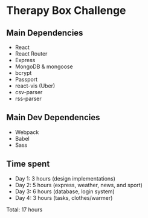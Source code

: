 # Therapy Box Challenge
## Main Dependencies
- React
- React Router
- Express
- MongoDB & mongoose
- bcrypt
- Passport
- react-vis (Uber)
- csv-parser
- rss-parser

## Main Dev Dependencies
- Webpack
- Babel
- Sass

## Time spent
- Day 1: 3 hours (design implementations)
- Day 2: 5 hours (express, weather, news, and sport)
- Day 3: 6 hours (database, login system)
- Day 4: 3 hours (tasks, clothes/warmer)

Total: 17 hours